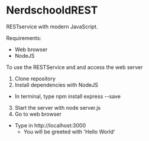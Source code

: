 # NerdschooldREST

RESTservice with modern JavaScript.

Requirements:
  - Web browser
  - NodeJS

To use the RESTService and and access the web server
1. Clone repository
2. Install dependencies with NodeJS
  - In terminal, type npm install express --save
3. Start the server with node server.js
4. Go to web browser
  - Type in http://localhost:3000
    - You will be greeted with 'Hello World'

